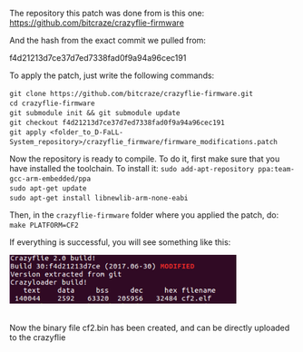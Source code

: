 The repository this patch was done from is this one:
https://github.com/bitcraze/crazyflie-firmware

And the hash from the exact commit we pulled from:

f4d21213d7ce37d7ed7338fad0f9a94a96cec191

To apply the patch, just write the following commands:

`git clone https://github.com/bitcraze/crazyflie-firmware.git`<br>
`cd crazyflie-firmware`<br>
`git submodule init && git submodule update`<br>
`git checkout f4d21213d7ce37d7ed7338fad0f9a94a96cec191`<br>
`git apply <folder_to_D-FaLL-System_repository>/crazyflie_firmware/firmware_modifications.patch`<br>

Now the repository is ready to compile. To do it, first make sure that you have
installed the toolchain. To install it:
`sudo add-apt-repository ppa:team-gcc-arm-embedded/ppa`<br>
`sudo apt-get update`<br>
`sudo apt-get install libnewlib-arm-none-eabi`<br>

Then, in the `crazyflie-firmware` folder where you applied the patch, do:<br>
`make PLATFORM=CF2`

If everything is successful, you will see something like this:<br>

<img src="./../pps_wiki/pics/success_building.png" style="width: 400px;"/> <br><br>

Now the binary file cf2.bin has been created, and can be directly uploaded to
the crazyflie

